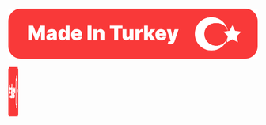 ![MadeInTurkey](https://raw.githubusercontent.com/RedProcessor/turkey/main/badge.svg)

<img src="https://raw.githubusercontent.com/RedProcessor/turkey/main/badge.svg" alt="drawing" width="20" height="100"/>

